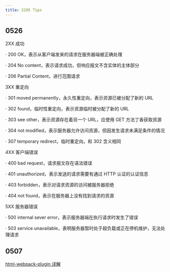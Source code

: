 ```yaml
---
title: 2205 Tips
---
```


## 0526

2XX 成功

· 200 OK，表示从客户端发来的请求在服务器端被正确处理

· 204 No content，表示请求成功，但响应报文不含实体的主体部分

· 206 Partial Content，进行范围请求

3XX 重定向

· 301 moved permanently，永久性重定向，表示资源已被分配了新的 URL

· 302 found，临时性重定向，表示资源临时被分配了新的 URL

· 303 see other，表示资源存在着另一个 URL，应使用 GET 方法丁香获取资源

· 304 not modified，表示服务器允许访问资源，但因发生请求未满足条件的情况

· 307 temporary redirect，临时重定向，和 302 含义相同

4XX 客户端错误

· 400 bad request，请求报文存在语法错误

· 401 unauthorized，表示发送的请求需要有通过 HTTP 认证的认证信息

· 403 forbidden，表示对请求资源的访问被服务器拒绝

· 404 not found，表示在服务器上没有找到请求的资源

5XX 服务器错误

· 500 internal sever error，表示服务器端在执行请求时发生了错误

· 503 service unavailable，表明服务器暂时处于超负载或正在停机维护，无法处理请求

## 0507

[html-webpack-plugin 详解](https://www.cnblogs.com/angelasp/p/10632826.html)
